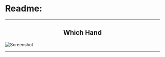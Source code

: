 # Readme:
 
---
 
<h2 align='center'>Which Hand</h2>

 ![Screenshot](https://github.com/younghosein/Wich-hand-/assets/83702864/5d834266-c777-444a-aad1-195fc3b111f0)

---
